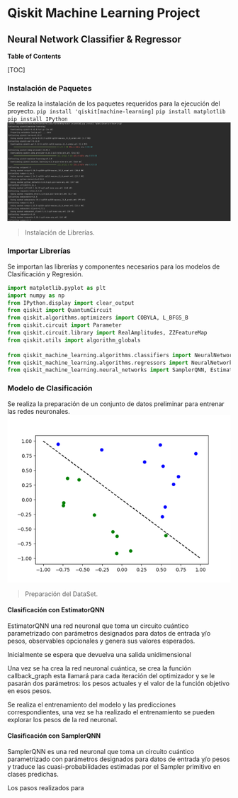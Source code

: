 # Qiskit Machine Learning Project

## Neural Network Classifier & Regressor

**Table of Contents**

[TOC]


### Instalación de Paquetes
Se realiza la instalación de los paquetes requeridos para la ejecución del proyecto.
`pip install 'qiskit[machine-learning]`
`pip install matplotlib`
`pip install IPython`
![](img/1-Instalacion.png)
> Instalación de Librerías.

### Importar Librerías
Se importan las librerías y componentes necesarios para los modelos de Clasificación y Regresión.
```python
import matplotlib.pyplot as plt
import numpy as np
from IPython.display import clear_output
from qiskit import QuantumCircuit
from qiskit.algorithms.optimizers import COBYLA, L_BFGS_B
from qiskit.circuit import Parameter
from qiskit.circuit.library import RealAmplitudes, ZZFeatureMap
from qiskit.utils import algorithm_globals

from qiskit_machine_learning.algorithms.classifiers import NeuralNetworkClassifier, VQC
from qiskit_machine_learning.algorithms.regressors import NeuralNetworkRegressor, VQR
from qiskit_machine_learning.neural_networks import SamplerQNN, EstimatorQNN

```

### Modelo de Clasificación
Se realiza la preparación de un conjunto de datos preliminar para entrenar las redes neuronales.
![](img/2-ClasificacionDataset.png)
> Preparación del DataSet.

#### Clasificación con EstimatorQNN
EstimatorQNN una red neuronal que toma un circuito cuántico parametrizado con parámetros designados para datos de entrada y/o pesos, observables opcionales y genera sus valores esperados.

Inicialmente se espera que devuelva una salida unidimensional
![]()

Una vez se ha crea la red neuronal cuántica, se crea la función callback_graph esta llamará para cada iteración del optimizador y se le pasarán dos parámetros: los pesos actuales y el valor de la función objetivo en esos pesos. 

Se realiza el entrenamiento del modelo y las predicciones correspondientes, una vez se ha realizado el entrenamiento se pueden explorar los pesos de la red neuronal.
![]()
![]()

#### Clasificación con SamplerQNN
SamplerQNN es una red neuronal que toma un circuito cuántico parametrizado con parámetros designados para datos de entrada y/o pesos y traduce las cuasi-probabilidades estimadas por el Sampler primitivo en clases predichas.

Los pasos realizados para 